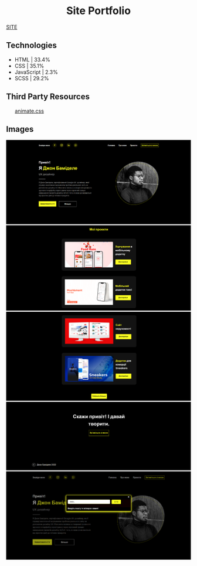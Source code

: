 <h1 align="center"> Site Portfolio </h1>
<a href="https://toptyns.github.io/Site-Portfolio/">SITE</a>
<h2>Technologies</h2>
<ul>
  <li>HTML | 33.4%</li>
  <li>CSS | 35.1%</li>
  <li>JavaScript | 2.3%</li>
  <li>SCSS | 29.2%</li>
</ul>
<h2>Third Party Resources</h2>
<ul>
  <a href="https://atuin.ru/blog/nabor-animacij-animate-css/">animate.css</a>
</ul>
<h2>Images</h2>
<img src="images/readme/1.png" alt="page">
<img src="images/readme/2.png" alt="page">
<img src="images/readme/3.png" alt="page">
<img src="images/readme/4.png" alt="page">
<img src="images/readme/5.png" alt="page">
